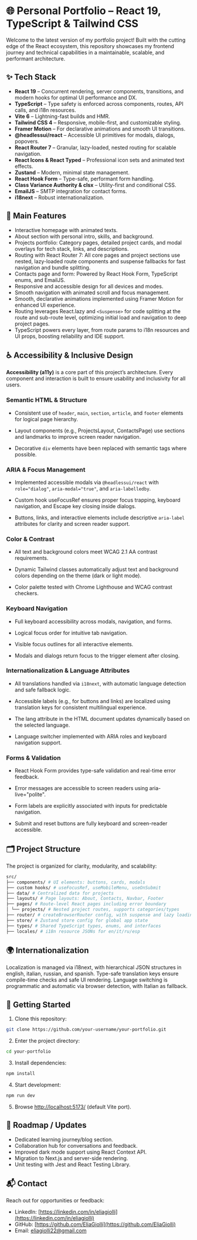 # 🌐 Personal Portfolio – React 19, TypeScript & Tailwind CSS

Welcome to the latest version of my portfolio project! Built with the cutting edge of the React ecosystem, this repository showcases my frontend journey and technical capabilities in a maintainable, scalable, and performant architecture.

## ✨ Tech Stack

- **React 19** – Concurrent rendering, server components, transitions, and modern hooks for optimal UI performance and DX.
- **TypeScript** – Type safety is enforced across components, routes, API calls, and i18n resources.
- **Vite 6** – Lightning-fast builds and HMR.
- **Tailwind CSS 4** – Responsive, mobile-first, and customizable styling.
- **Framer Motion** – For declarative animations and smooth UI transitions.
- **@headlessui/react** – Accessible UI primitives for modals, dialogs, popovers.
- **React Router 7** – Granular, lazy-loaded, nested routing for scalable navigation.
- **React Icons & React Typed** – Professional icon sets and animated text effects.
- **Zustand** – Modern, minimal state management.
- **React Hook Form** – Type-safe, performant form handling.
- **Class Variance Authority & clsx** – Utility-first and conditional CSS.
- **EmailJS** – SMTP integration for contact forms.
- **i18next** – Robust internationalization.

## 🚀 Main Features

- Interactive homepage with animated texts.
- About section with personal intro, skills, and background.
- Projects portfolio: Category pages, detailed project cards, and modal overlays for tech stack, links, and descriptions.
- Routing with React Router 7: All core pages and project sections use nested, lazy-loaded route components and suspense fallbacks for fast navigation and bundle splitting.
- Contacts page and form: Powered by React Hook Form, TypeScript enums, and EmailJS.
- Responsive and accessible design for all devices and modes.
- Smooth navigation with animated scroll and focus management.
- Smooth, declarative animations implemented using Framer Motion for enhanced UI experience.
- Routing leverages React.lazy and `<Suspense>` for code splitting at the route and sub-route level, optimizing initial load and navigation to deep project pages.
- TypeScript powers every layer, from route params to i18n resources and UI props, boosting reliability and IDE support.

## ♿ Accessibility & Inclusive Design

**Accessibility (a11y)** is a core part of this project’s architecture.
Every component and interaction is built to ensure usability and inclusivity for all users.

### Semantic HTML & Structure

- Consistent use of `header`, `main`, `section`, `article`, and `footer` elements for logical page hierarchy.

- Layout components (e.g., ProjectsLayout, ContactsPage) use sections and landmarks to improve screen reader navigation.

- Decorative `div` elements have been replaced with semantic tags where possible.

### ARIA & Focus Management

- Implemented accessible modals via `@headlessui/react` with `role="dialog"`, `aria-modal="true"`, and `aria-labelledby`.

- Custom hook  useFocusRef ensures proper focus trapping, keyboard navigation, and Escape key closing inside dialogs.

- Buttons, links, and interactive elements include descriptive `aria-label` attributes for clarity and screen reader support.

### Color & Contrast

- All text and background colors meet WCAG 2.1 AA contrast requirements.

- Dynamic Tailwind classes automatically adjust text and background colors depending on the theme (dark or light mode).

- Color palette tested with Chrome Lighthouse and WCAG contrast checkers.

### Keyboard Navigation

- Full keyboard accessibility across modals, navigation, and forms.

- Logical focus order for intuitive tab navigation.

- Visible focus outlines for all interactive elements.

- Modals and dialogs return focus to the trigger element after closing.

### Internationalization & Language Attributes

- All translations handled via `i18next`, with automatic language detection and safe fallback logic.

- Accessible labels (e.g., for buttons and links) are localized using translation keys for consistent multilingual experience.

- The lang attribute in the HTML document updates dynamically based on the selected language.

- Language switcher implemented with ARIA roles and keyboard navigation support.

### Forms & Validation

- React Hook Form provides type-safe validation and real-time error feedback.

- Error messages are accessible to screen readers using aria-live="polite".

- Form labels are explicitly associated with inputs for predictable navigation.

- Submit and reset buttons are fully keyboard and screen-reader accessible.


## 🗂️ Project Structure

The project is organized for clarity, modularity, and scalability:
```bash
src/
├── components/ # UI elements: buttons, cards, modals
├── custom hooks/ # useFocusRef, useMobileMenu, useOnSubmit
├── data/ # Centralized data for projects
├── layouts/ # Page layouts: About, Contacts, Navbar, Footer
├── pages/ # Route-level React pages including error boundary
│ └── projects/ # Nested project routes, supports categories/types
├── router/ # createBrowserRouter config, with suspense and lazy loading
├── store/ # Zustand store config for global app state
├── types/ # Shared TypeScript types, enums, and interfaces
├── locales/ # i18n resource JSONs for en/it/ru/esp
```

## 🌍 Internationalization

Localization is managed via i18next, with hierarchical JSON structures in english, italian, russian, and spanish. Type-safe translation keys ensure compile-time checks and safe UI rendering. Language switching is programmatic and automatic via browser detection, with Italian as fallback.

## 🔧 Getting Started

1. Clone this repository:
```bash
git clone https://github.com/your-username/your-portfolio.git
```

2. Enter the project directory:
```bash
cd your-portfolio
```

3. Install dependencies:

```bash
npm install
```

4. Start development:

```bash
npm run dev
```

5. Browse [http://localhost:5173/](http://localhost:5173) (default Vite port).

## 🎯 Roadmap / Updates

- Dedicated learning journey/blog section.
- Collaboration hub for conversations and feedback.
- Improved dark mode support using React Context API.
- Migration to Next.js and server-side rendering.
- Unit testing with Jest and React Testing Library.

## 📬 Contact

Reach out for opportunities or feedback:
- LinkedIn: [https://linkedin.com/in/eliagiolli](https://linkedin.com/in/eliagiolli)
- GitHub: [https://github.com/EliaGiolli](https://github.com/EliaGiolli)
- Email: eliagiolli22@gmail.com
